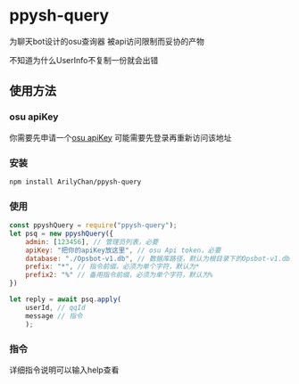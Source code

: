 # ppysh-query
为聊天bot设计的osu查询器
被api访问限制而妥协的产物

不知道为什么UserInfo不复制一份就会出错

## 使用方法
### osu apiKey
你需要先申请一个[osu apiKey](https://old.ppy.sh/p/api/)
可能需要先登录再重新访问该地址

### 安装
```sh
npm install ArilyChan/ppysh-query
```

### 使用
```javascript
const ppyshQuery = require("ppysh-query");
let psq = new ppyshQuery({
    admin: [123456], // 管理员列表，必要
    apiKey: "把你的apiKey放这里", // osu Api token，必要
    database: "./Opsbot-v1.db", // 数据库路径，默认为根目录下的Opsbot-v1.db
    prefix: "*", // 指令前缀，必须为单个字符，默认为*
    prefix2: "%" // 备用指令前缀，必须为单个字符，默认为%
})

let reply = await psq.apply(
    userId, // qqId
    message // 指令
    );
```

### 指令
详细指令说明可以输入help查看
